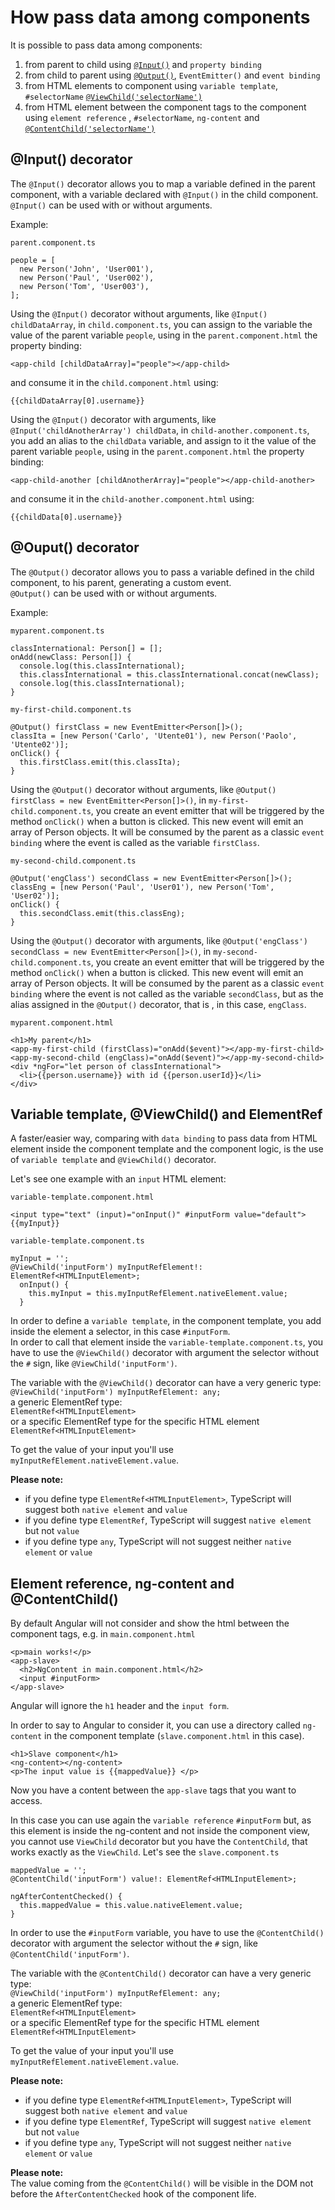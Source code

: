 # How pass data among components

It is possible to pass data among components:

1. from parent to child using [`@Input()`](#input-decorator) and `property binding`
2. from child to parent using [`@Output()`](#ouput-decorator), `EventEmitter()` and `event binding`
3. from HTML elements to component using `variable template`, `#selectorName` [`@ViewChild('selectorName')`](#variable-template-viewchild-and-elementref)
4. from HTML element between the component tags to the component using `element reference` , `#selectorName`, `ng-content` and [`@ContentChild('selectorName')`](#element-reference-ng-content-and-contentchild)

## @Input() decorator

The `@Input()` decorator allows you to map a variable defined in the parent component, with a variable declared with `@Input()` in the child component. \
`@Input()` can be used with or without arguments.

Example:

`parent.component.ts`

```
people = [
  new Person('John', 'User001'),
  new Person('Paul', 'User002'),
  new Person('Tom', 'User003'),
];
```

Using the `@Input()` decorator without arguments, like `@Input() childDataArray`, in `child.component.ts`, you can assign to the variable the value of the parent variable `people`, using in the `parent.component.html` the property binding:

```
<app-child [childDataArray]="people"></app-child>
```

and consume it in the `child.component.html` using:

```
{{childDataArray[0].username}}
```

Using the `@Input()` decorator with arguments, like `@Input('childAnotherArray') childData`, in `child-another.component.ts`, you add an alias to the `childData` variable, and assign to it the value of the parent variable `people`, using in the `parent.component.html` the property binding:

```
<app-child-another [childAnotherArray]="people"></app-child-another>
```

and consume it in the `child-another.component.html` using:

```
{{childData[0].username}}
```

## @Ouput() decorator

The `@Output()` decorator allows you to pass a variable defined in the child component, to his parent, generating a custom event. \
`@Output()` can be used with or without arguments.

Example:

`myparent.component.ts`

```
classInternational: Person[] = [];
onAdd(newClass: Person[]) {
  console.log(this.classInternational);
  this.classInternational = this.classInternational.concat(newClass);
  console.log(this.classInternational);
}
```

`my-first-child.component.ts`

```
@Output() firstClass = new EventEmitter<Person[]>();
classIta = [new Person('Carlo', 'Utente01'), new Person('Paolo', 'Utente02')];
onClick() {
  this.firstClass.emit(this.classIta);
}
```

Using the `@Output()` decorator without arguments, like `@Output() firstClass = new EventEmitter<Person[]>()`, in `my-first-child.component.ts`, you create an event emitter that will be triggered by the method `onClick()` when a button is clicked. This new event will emit an array of Person objects.
It will be consumed by the parent as a classic `event binding` where the event is called as the variable `firstClass`.

`my-second-child.component.ts`

```
@Output('engClass') secondClass = new EventEmitter<Person[]>();
classEng = [new Person('Paul', 'User01'), new Person('Tom', 'User02')];
onClick() {
  this.secondClass.emit(this.classEng);
}
```

Using the `@Output()` decorator with arguments, like `@Output('engClass') secondClass = new EventEmitter<Person[]>()`, in `my-second-child.component.ts`, you create an event emitter that will be triggered by the method `onClick()` when a button is clicked. This new event will emit an array of Person objects.
It will be consumed by the parent as a classic `event binding` where the event is not called as the variable `secondClass`, but as the alias assigned in the `@Output()` decorator, that is , in this case, `engClass`.

`myparent.component.html`

```
<h1>My parent</h1>
<app-my-first-child (firstClass)="onAdd($event)"></app-my-first-child>
<app-my-second-child (engClass)="onAdd($event)"></app-my-second-child>
<div *ngFor="let person of classInternational">
  <li>{{person.username}} with id {{person.userId}}</li>
</div>
```

## Variable template, @ViewChild() and ElementRef

A faster/easier way, comparing with `data binding` to pass data from HTML element inside the component template and the component logic, is the use of `variable template` and `@ViewChild()` decorator.

Let's see one example with an `input` HTML element:

`variable-template.component.html`

```
<input type="text" (input)="onInput()" #inputForm value="default">
{{myInput}}
```

`variable-template.component.ts`

```
myInput = '';
@ViewChild('inputForm') myInputRefElement!: ElementRef<HTMLInputElement>;
  onInput() {
    this.myInput = this.myInputRefElement.nativeElement.value;
  }
```

In order to define a `variable template`, in the component template, you add inside the element a selector, in this case `#inputForm`. \
In order to call that element inside the `variable-template.component.ts`, you have to use the `@ViewChild()` decorator with argument the selector without the `#` sign, like `@ViewChild('inputForm')`.

The variable with the `@ViewChild()` decorator can have a very generic type: \
`@ViewChild('inputForm') myInputRefElement: any;` \
a generic ElementRef type: \
`ElementRef<HTMLInputElement>` \
or a specific ElementRef type for the specific HTML element \
`ElementRef<HTMLInputElement>`

To get the value of your input you'll use `myInputRefElement.nativeElement.value`.

**Please note:**

- if you define type `ElementRef<HTMLInputElement>`, TypeScript will suggest both `native element` and `value`
- if you define type `ElementRef`, TypeScript will suggest `native element` but not `value`
- if you define type `any`, TypeScript will not suggest neither `native element` or `value`

## Element reference, ng-content and @ContentChild()

By default Angular will not consider and show the html between the component tags, e.g. in `main.component.html`

```
<p>main works!</p>
<app-slave>
  <h2>NgContent in main.component.html</h2>
  <input #inputForm>
</app-slave>
```

Angular will ignore the `h1` header and the `input form`.

In order to say to Angular to consider it, you can use a directory called `ng-content` in the component template (`slave.component.html` in this case).

```
<h1>Slave component</h1>
<ng-content></ng-content>
<p>The input value is {{mappedValue}} </p>
```

Now you have a content between the `app-slave` tags that you want to access.

In this case you can use again the `variable reference` `#inputForm` but, as this element is inside the ng-content and not inside the component view, you cannot use `ViewChild` decorator but you have the `ContentChild`, that works exactly as the `ViewChild`.
Let's see the `slave.component.ts`

```
mappedValue = '';
@ContentChild('inputForm') value!: ElementRef<HTMLInputElement>;

ngAfterContentChecked() {
  this.mappedValue = this.value.nativeElement.value;
}
```

In order to use the `#inputForm` variable, you have to use the `@ContentChild()` decorator with argument the selector without the `#` sign, like `@ContentChild('inputForm')`.

The variable with the `@ContentChild()` decorator can have a very generic type: \
`@ViewChild('inputForm') myInputRefElement: any;` \
a generic ElementRef type: \
`ElementRef<HTMLInputElement>` \
or a specific ElementRef type for the specific HTML element \
`ElementRef<HTMLInputElement>`

To get the value of your input you'll use `myInputRefElement.nativeElement.value`.

**Please note:**

- if you define type `ElementRef<HTMLInputElement>`, TypeScript will suggest both `native element` and `value`
- if you define type `ElementRef`, TypeScript will suggest `native element` but not `value`
- if you define type `any`, TypeScript will not suggest neither `native element` or `value`

**Please note:**\
The value coming from the `@ContentChild()` will be visible in the DOM not before the `AfterContentChecked` hook of the component life.
